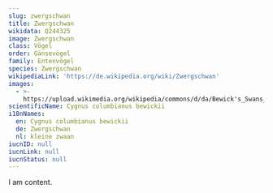 ```yaml
---
slug: zwergschwan
title: Zwergschwan
wikidata: Q244325
image: Zwergschwan
class: Vögel
order: Gänsevögel
family: Entenvögel
species: Zwergschwan
wikipediaLink: 'https://de.wikipedia.org/wiki/Zwergschwan'
images:
  - >-
    https://upload.wikimedia.org/wikipedia/commons/d/da/Bewick's_Swans_at_Big_Waters.jpg
scientificName: Cygnus columbianus bewickii
i18nNames:
  en: Cygnus columbianus bewickii
  de: Zwergschwan
  nl: kleine zwaan
iucnID: null
iucnLink: null
iucnStatus: null
---
```


I am content.
